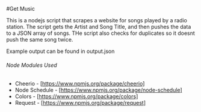 #Get Music

This is a nodejs script that scrapes a website for songs played by a radio station. The script gets the Artist and Song Title, and then pushes the data to a JSON array of songs. THe script also checks for duplicates so it doesnt push the same song twice. 

Example output can be found in output.json




###### Node Modules Used

* Cheerio - [https://www.npmjs.org/package/cheerio]
* Node Schedule - [https://www.npmjs.org/package/node-schedule]
* Colors - [https://www.npmjs.org/package/colors]
* Request - [https://www.npmjs.org/package/request]